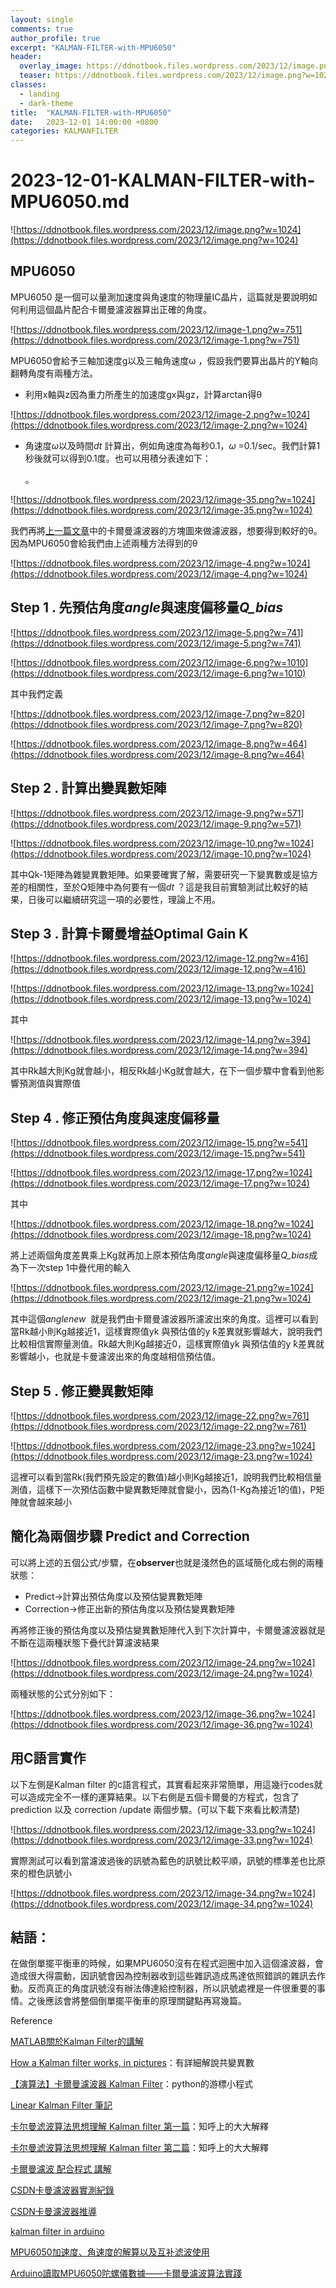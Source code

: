 ```yaml
---
layout: single
comments: true
author_profile: true
excerpt: "KALMAN-FILTER-with-MPU6050"
header:
  overlay_image: https://ddnotbook.files.wordpress.com/2023/12/image.png?w=1024
  teaser: https://ddnotbook.files.wordpress.com/2023/12/image.png?w=1024
classes:
  - landing
  - dark-theme
title:  "KALMAN-FILTER-with-MPU6050"
date:   2023-12-01 14:00:00 +0800
categories: KALMANFILTER
---
```

# 2023-12-01-KALMAN-FILTER-with-MPU6050.md

![https://ddnotbook.files.wordpress.com/2023/12/image.png?w=1024](https://ddnotbook.files.wordpress.com/2023/12/image.png?w=1024)

## MPU6050

MPU6050 是一個可以量測加速度與角速度的物理量IC晶片，這篇就是要說明如何利用這個晶片配合卡爾曼濾波器算出正確的角度。

![https://ddnotbook.files.wordpress.com/2023/12/image-1.png?w=751](https://ddnotbook.files.wordpress.com/2023/12/image-1.png?w=751)

MPU6050會給予三軸加速度g以及三軸角速度ω ，假設我們要算出晶片的Y軸向翻轉角度有兩種方法。

- 利用x軸與z因為重力所產生的加速度gx與gz，計算arctan得θ

![https://ddnotbook.files.wordpress.com/2023/12/image-2.png?w=1024](https://ddnotbook.files.wordpress.com/2023/12/image-2.png?w=1024)

- 角速度*ω*以及時間*dt* 計算出，例如角速度為每秒0.1，*ω* =0.1/sec。我們計算1秒後就可以得到0.1度。也可以用積分表達如下：
    
    。
    

![https://ddnotbook.files.wordpress.com/2023/12/image-35.png?w=1024](https://ddnotbook.files.wordpress.com/2023/12/image-35.png?w=1024)

我們再將[上一篇文章](https://wordpress.com/post/ddnotbook.wordpress.com/86)中的卡爾曼濾波器的方塊圖來做濾波器，想要得到較好的θ。因為MPU6050會給我們由上述兩種方法得到的θ

![https://ddnotbook.files.wordpress.com/2023/12/image-4.png?w=1024](https://ddnotbook.files.wordpress.com/2023/12/image-4.png?w=1024)

## Step 1 . 先預估角度*angle*與速度偏移量*Q_bias*

![https://ddnotbook.files.wordpress.com/2023/12/image-5.png?w=741](https://ddnotbook.files.wordpress.com/2023/12/image-5.png?w=741)

![https://ddnotbook.files.wordpress.com/2023/12/image-6.png?w=1010](https://ddnotbook.files.wordpress.com/2023/12/image-6.png?w=1010)

其中我們定義

![https://ddnotbook.files.wordpress.com/2023/12/image-7.png?w=820](https://ddnotbook.files.wordpress.com/2023/12/image-7.png?w=820)

![https://ddnotbook.files.wordpress.com/2023/12/image-8.png?w=464](https://ddnotbook.files.wordpress.com/2023/12/image-8.png?w=464)

## Step 2 . 計算出變異數矩陣

![https://ddnotbook.files.wordpress.com/2023/12/image-9.png?w=571](https://ddnotbook.files.wordpress.com/2023/12/image-9.png?w=571)

![https://ddnotbook.files.wordpress.com/2023/12/image-10.png?w=1024](https://ddnotbook.files.wordpress.com/2023/12/image-10.png?w=1024)

其中Qk-1矩陣為雜變異數矩陣。如果要確實了解，需要研究一下變異數或是協方差的相關性，至於Q矩陣中為何要有一個*dt* ？這是我目前實驗測試比較好的結果，日後可以繼續研究這一項的必要性，理論上不用。

## Step 3 . 計算卡爾曼增益Optimal Gain K

![https://ddnotbook.files.wordpress.com/2023/12/image-12.png?w=416](https://ddnotbook.files.wordpress.com/2023/12/image-12.png?w=416)

![https://ddnotbook.files.wordpress.com/2023/12/image-13.png?w=1024](https://ddnotbook.files.wordpress.com/2023/12/image-13.png?w=1024)

其中

![https://ddnotbook.files.wordpress.com/2023/12/image-14.png?w=394](https://ddnotbook.files.wordpress.com/2023/12/image-14.png?w=394)

其中Rk越大則Kg就會越小，相反Rk越小Kg就會越大，在下一個步驟中會看到他影響預測值與實際值

## Step 4 . 修正預估角度與速度偏移量

![https://ddnotbook.files.wordpress.com/2023/12/image-15.png?w=541](https://ddnotbook.files.wordpress.com/2023/12/image-15.png?w=541)

![https://ddnotbook.files.wordpress.com/2023/12/image-17.png?w=1024](https://ddnotbook.files.wordpress.com/2023/12/image-17.png?w=1024)

其中

![https://ddnotbook.files.wordpress.com/2023/12/image-18.png?w=1024](https://ddnotbook.files.wordpress.com/2023/12/image-18.png?w=1024)

將上述兩個角度差異乘上Kg就再加上原本預估角度*angle*與速度偏移量*Q_bias*成為下一次step 1中疊代用的輸入

![https://ddnotbook.files.wordpress.com/2023/12/image-21.png?w=1024](https://ddnotbook.files.wordpress.com/2023/12/image-21.png?w=1024)

其中這個*anglenew*  就是我們由卡爾曼濾波器所濾波出來的角度。這裡可以看到當Rk越小則Kg越接近1，這樣實際值yk 與預估值的y ̌k差異就影響越大，說明我們比較相信實際量測值。Rk越大則Kg越接近0，這樣實際值yk 與預估值的y ̌k差異就影響越小，也就是卡曼濾波出來的角度越相信預估值。

## Step 5 . 修正變異數矩陣

![https://ddnotbook.files.wordpress.com/2023/12/image-22.png?w=761](https://ddnotbook.files.wordpress.com/2023/12/image-22.png?w=761)

![https://ddnotbook.files.wordpress.com/2023/12/image-23.png?w=1024](https://ddnotbook.files.wordpress.com/2023/12/image-23.png?w=1024)

這裡可以看到當Rk(我們預先設定的數值)越小則Kg越接近1，說明我們比較相信量測值，這樣下一次預估函數中變異數矩陣就會變小，因為(1-Kg為接近1的值)，P矩陣就會越來越小

## 簡化為兩個步驟 Predict and Correction

可以將上述的五個公式/步驟，在**observer**也就是淺然色的區域簡化成右側的兩種狀態：

- Predict→計算出預估角度以及預估變異數矩陣
- Correction→修正出新的預估角度以及預估變異數矩陣

再將修正後的預估角度以及預估變異數矩陣代入到下次計算中，卡爾曼濾波器就是不斷在這兩種狀態下疊代計算濾波結果

![https://ddnotbook.files.wordpress.com/2023/12/image-24.png?w=1024](https://ddnotbook.files.wordpress.com/2023/12/image-24.png?w=1024)

兩種狀態的公式分別如下：

![https://ddnotbook.files.wordpress.com/2023/12/image-36.png?w=1024](https://ddnotbook.files.wordpress.com/2023/12/image-36.png?w=1024)

## 用C語言實作

以下左側是Kalman filter 的c語言程式，其實看起來非常簡單，用這幾行codes就可以造成完全不一樣的運算結果。以下右側是五個卡爾曼的方程式，包含了prediction 以及 correction /update 兩個步驟。(可以下載下來看比較清楚)

![https://ddnotbook.files.wordpress.com/2023/12/image-33.png?w=1024](https://ddnotbook.files.wordpress.com/2023/12/image-33.png?w=1024)

實際測試可以看到當濾波過後的訊號為藍色的訊號比較平順，訊號的標準差也比原來的橙色訊號小

![https://ddnotbook.files.wordpress.com/2023/12/image-34.png?w=1024](https://ddnotbook.files.wordpress.com/2023/12/image-34.png?w=1024)

## 結語：

在做倒單擺平衡車的時候，如果MPU6050沒有在程式迴圈中加入這個濾波器，會造成很大得震動，因訊號會因為控制器收到這些雜訊造成馬達依照錯誤的雜訊去作動。反而真正的角度訊號沒有辦法傳達給控制器，所以訊號處裡是一件很重要的事情。之後應該會將整個倒單擺平衡車的原理關鍵點再寫幾篇。

Reference

[MATLAB關於Kalman Filter的講解](https://www.youtube.com/playlist?list=PLn8PRpmsu08pzi6EMiYnR-076Mh-q3tWr)

[How a Kalman filter works, in pictures](https://www.bzarg.com/p/how-a-kalman-filter-works-in-pictures/)：有詳細解說共變異數

[【演算法】卡爾曼濾波器 Kalman Filter](https://jason-chen-1992.weebly.com/home/-kalman-filter)：python的游標小程式

[Linear Kalman Filter 筆記](https://blog.techbridge.cc/2021/04/11/kalman-filter-%E7%AD%86%E8%A8%98/)

[卡尔曼滤波算法思想理解 Kalman filter 第一篇](https://zhuanlan.zhihu.com/p/129370341)：知呼上的大大解釋

[卡尔曼滤波算法思想理解 Kalman filter 第二篇](https://zhuanlan.zhihu.com/p/129694693)：知呼上的大大解釋

[卡爾曼濾波 配合程式 講解](https://github.com/jasonblog/note/blob/master/osvr/qia_er_man_lv_bo_pei_he_cheng_shi_jiang_jie.md)

[CSDN卡曼濾波器實測紀錄](https://blog.csdn.net/m0_51220742/article/details/124385513)

[CSDN卡曼濾波器推導](https://blog.csdn.net/qqliuzhitong/article/details/118337049)

[kalman filter in arduino](https://www.cntofu.com/book/46/osvr/kalman_filter.md#google_vignette)

[MPU6050加速度、角速度的解算以及互补滤波使用](https://blog.csdn.net/qq_49979053/article/details/117395838)

[Arduino讀取MPU6050陀螺儀數據——卡爾曼濾波算法實踐](https://www.twblogs.net/a/5c9c07eebd9eee7523882add)
